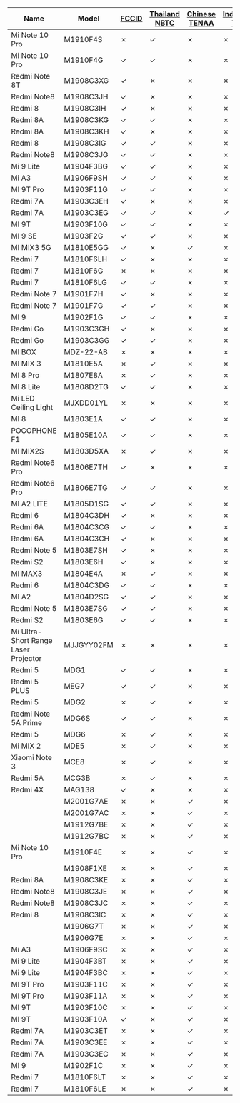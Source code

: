 | Name | Model | [FCCID](https://github.com/XiaomiFirmwareUpdater/xiaomi_certification_tracker/blob/master/data/fccid.md) | [Thailand NBTC](https://github.com/XiaomiFirmwareUpdater/xiaomi_certification_tracker/blob/master/data/nbtc.md) | [Chinese TENAA](https://github.com/XiaomiFirmwareUpdater/xiaomi_certification_tracker/blob/master/data/tenaa_mobile.md) | [Indonesian TKDN](https://github.com/XiaomiFirmwareUpdater/xiaomi_certification_tracker/blob/master/data/tkdn.md) | [Wi-Fi Alliance](https://github.com/XiaomiFirmwareUpdater/xiaomi_certification_tracker/blob/master/data/wifi.md)  |
|---|---|---|---|---|---|---|
|Mi Note 10 Pro|M1910F4S|✗|✓|✗|✗|✓|
|Mi Note 10 Pro|M1910F4G|✓|✓|✗|✗|✓|
|Redmi Note 8T|M1908C3XG|✓|✗|✗|✗|✓|
|Redmi Note8|M1908C3JH|✓|✗|✗|✗|✓|
|Redmi 8|M1908C3IH|✓|✗|✗|✗|✓|
|Redmi 8A|M1908C3KG|✓|✓|✗|✗|✓|
|Redmi 8A|M1908C3KH|✓|✗|✗|✗|✓|
|Redmi 8|M1908C3IG|✓|✓|✗|✗|✓|
|Redmi Note8|M1908C3JG|✓|✓|✗|✗|✓|
|Mi 9 Lite|M1904F3BG|✓|✓|✗|✗|✓|
|Mi A3|M1906F9SH|✓|✓|✗|✗|✓|
|MI 9T Pro|M1903F11G|✓|✓|✗|✗|✓|
|Redmi 7A|M1903C3EH|✓|✗|✗|✗|✓|
|Redmi 7A|M1903C3EG|✓|✓|✗|✓|✓|
|MI 9T|M1903F10G|✓|✓|✗|✗|✓|
|MI 9 SE|M1903F2G|✓|✓|✗|✗|✓|
|MI MIX3 5G|M1810E5GG|✓|✗|✓|✗|✓|
|Redmi 7|M1810F6LH|✓|✗|✗|✗|✓|
|Redmi 7|M1810F6G|✗|✗|✗|✗|✓|
|Redmi 7|M1810F6LG|✓|✓|✗|✗|✓|
|Redmi Note 7|M1901F7H|✓|✗|✗|✗|✓|
|Redmi Note 7|M1901F7G|✓|✓|✗|✗|✓|
|MI 9|M1902F1G|✓|✓|✗|✗|✓|
|Redmi Go|M1903C3GH|✓|✗|✗|✗|✓|
|Redmi Go|M1903C3GG|✓|✓|✗|✗|✓|
|MI BOX|MDZ-22-AB|✗|✗|✗|✗|✓|
|MI MIX 3|M1810E5A|✗|✓|✗|✗|✓|
|MI 8 Pro|M1807E8A|✗|✓|✗|✗|✓|
|MI 8 Lite|M1808D2TG|✓|✓|✗|✗|✓|
|Mi LED Ceiling Light|MJXDD01YL|✗|✗|✗|✗|✓|
|MI 8|M1803E1A|✓|✓|✗|✗|✓|
|POCOPHONE F1|M1805E10A|✓|✓|✗|✗|✓|
|MI MIX2S|M1803D5XA|✗|✓|✗|✗|✓|
|Redmi Note6 Pro|M1806E7TH|✓|✗|✗|✗|✓|
|Redmi Note6 Pro|M1806E7TG|✓|✓|✗|✗|✓|
|MI A2 LITE|M1805D1SG|✓|✓|✗|✗|✓|
|Redmi 6|M1804C3DH|✓|✗|✗|✗|✓|
|Redmi 6A|M1804C3CG|✓|✓|✗|✗|✓|
|Redmi 6A|M1804C3CH|✓|✗|✗|✗|✓|
|Redmi Note 5|M1803E7SH|✓|✗|✗|✗|✓|
|Redmi S2|M1803E6H|✓|✗|✗|✗|✓|
|MI MAX3|M1804E4A|✗|✓|✗|✗|✓|
|Redmi 6|M1804C3DG|✓|✓|✗|✗|✓|
|MI A2|M1804D2SG|✓|✓|✗|✗|✓|
|Redmi Note 5|M1803E7SG|✓|✓|✗|✗|✓|
|Redmi S2|M1803E6G|✓|✓|✗|✗|✓|
|Mi Ultra-Short Range Laser Projector|MJJGYY02FM|✗|✗|✗|✗|✓|
|Redmi 5|MDG1|✓|✓|✗|✗|✓|
|Redmi 5 PLUS|MEG7|✓|✓|✗|✗|✓|
|Redmi 5|MDG2|✗|✓|✗|✗|✓|
|Redmi Note 5A Prime|MDG6S|✓|✓|✗|✗|✓|
|Redmi 5|MDG6|✗|✓|✗|✗|✓|
|Mi MIX 2|MDE5|✗|✓|✗|✗|✓|
|Xiaomi Note 3|MCE8|✗|✓|✗|✗|✓|
|Redmi 5A|MCG3B|✗|✓|✗|✗|✓|
|Redmi 4X|MAG138|✓|✗|✗|✗|✓|
||M2001G7AE|✗|✗|✓|✗|✗|
||M2001G7AC|✗|✗|✓|✗|✗|
||M1912G7BE|✗|✗|✓|✗|✗|
||M1912G7BC|✗|✗|✓|✗|✗|
|Mi Note 10 Pro|M1910F4E|✗|✗|✓|✗|✗|
||M1908F1XE|✗|✗|✓|✗|✗|
|Redmi 8A|M1908C3KE|✗|✗|✓|✗|✗|
|Redmi Note8|M1908C3JE|✗|✗|✓|✗|✗|
|Redmi Note8|M1908C3JC|✗|✗|✓|✗|✗|
|Redmi 8|M1908C3IC|✗|✗|✓|✗|✗|
||M1906G7T|✗|✗|✓|✗|✗|
||M1906G7E|✗|✗|✓|✗|✗|
|Mi A3|M1906F9SC|✗|✗|✓|✗|✗|
|Mi 9 Lite|M1904F3BT|✗|✗|✓|✗|✗|
|Mi 9 Lite|M1904F3BC|✗|✗|✓|✗|✗|
|MI 9T Pro|M1903F11C|✗|✗|✓|✗|✗|
|MI 9T Pro|M1903F11A|✗|✗|✓|✗|✗|
|MI 9T|M1903F10C|✗|✗|✓|✗|✗|
|MI 9T|M1903F10A|✓|✗|✓|✗|✗|
|Redmi 7A|M1903C3ET|✗|✗|✓|✗|✗|
|Redmi 7A|M1903C3EE|✗|✗|✓|✗|✗|
|Redmi 7A|M1903C3EC|✗|✗|✓|✗|✗|
|MI 9|M1902F1C|✗|✗|✓|✗|✗|
|Redmi 7|M1810F6LT|✗|✗|✓|✗|✗|
|Redmi 7|M1810F6LE|✗|✗|✓|✗|✗|
